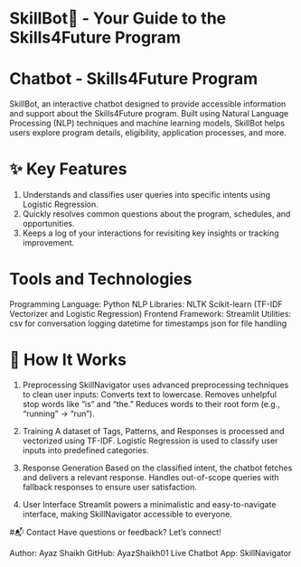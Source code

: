 # SkillBot🌟 - Your Guide to the Skills4Future Program 
# Chatbot - Skills4Future Program

SkillBot, an interactive chatbot designed to provide accessible information and support about the Skills4Future program. Built using Natural Language Processing (NLP) techniques and machine learning models, SkillBot helps users explore program details, eligibility, application processes, and more.

# ✨ Key Features
1. Understands and classifies user queries into specific intents using Logistic Regression.
2. Quickly resolves common questions about the program, schedules, and opportunities.
3. Keeps a log of your interactions for revisiting key insights or tracking improvement.

# Tools and Technologies
Programming Language: Python
NLP Libraries:
    NLTK
    Scikit-learn (TF-IDF Vectorizer and Logistic Regression)
    Frontend Framework: Streamlit
Utilities:
csv for conversation logging
datetime for timestamps
json for file handling


# 🚀 How It Works
1. Preprocessing
SkillNavigator uses advanced preprocessing techniques to clean user inputs:
    Converts text to lowercase.
    Removes unhelpful stop words like “is” and “the.”
    Reduces words to their root form (e.g., “running” → “run”).

2. Training
A dataset of Tags, Patterns, and Responses is processed and vectorized using TF-IDF.
    Logistic Regression is used to classify user inputs into predefined categories.

3. Response Generation
Based on the classified intent, the chatbot fetches and delivers a relevant response.
Handles out-of-scope queries with fallback responses to ensure user satisfaction.

4. User Interface
Streamlit powers a minimalistic and easy-to-navigate interface, making SkillNavigator accessible to everyone.

#📬 Contact
Have questions or feedback? Let’s connect!

Author: Ayaz Shaikh
GitHub: AyazShaikh01
Live Chatbot App: SkillNavigator
